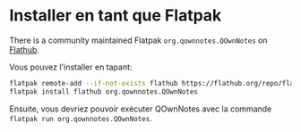 # Installer en tant que Flatpak

There is a community maintained Flatpak `org.qownnotes.QOwnNotes` on [Flathub](https://flathub.org/apps/details/org.qownnotes.QOwnNotes).

Vous pouvez l'installer en tapant:

```bash
flatpak remote-add --if-not-exists flathub https://flathub.org/repo/flathub.flatpakrepo
flatpak install flathub org.qownnotes.QOwnNotes
```

Ensuite, vous devriez pouvoir exécuter QOwnNotes avec la commande `flatpak run org.qownnotes.QOwnNotes`.
